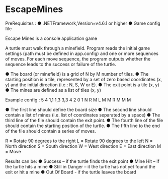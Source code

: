 # EscapeMines

PreRequisites :
● .NETFramework,Version=v4.6.1 or higher
● Game config file

Escape Mines is a console application game

A turtle must walk through a minefield. Program reads the initial game settings (path must be defined in app.config) and one or more sequences of moves. For each move sequence, the program outputs whether the sequence leads to the success or failure of the turtle.

● The board (or minefield) is a grid of N by M number of tiles.
● The starting position is a tile, represented by a set of zero based coordinates (x, y) and the initial
direction (i.e.: N, S, W or E).
● The exit point is a tile (x, y)
● The mines are defined as a list of tiles (x, y)

Example config :
5 4
1,1 1,3 3,3
4 2
0 1 N
R M L M M
R M M M

● The first line should define the board size
● The second line should contain a list of mines (i.e. list of coordinates separated by a space)
● The third line of the file should contain the exit point.
● The fourth line of the file should contain the starting position of the turtle.
● The fifth line to the end of the file should contain a series of moves.

R = Rotate 90 degrees to the right
L = Rotate 90 degrees to the left
N = North direction
S = South direction
W = West direction
E = East direction
M = Move


Results can be:
● Success – if the turtle finds the exit point
● Mine Hit – if the turtle hits a mine
● Still in Danger – it the turtle has not yet found the exit or hit a mine
● Out Of Board - if the turtle leaves the board

